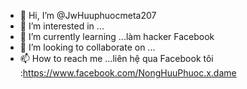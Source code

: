 - 👋 Hi, I’m @JwHuuphuocmeta207
- 👀 I’m interested in ...
- 🌱 I’m currently learning ...làm hacker Facebook 
- 💞️ I’m looking to collaborate on ...
- 📫 How to reach me ...liên hệ qua Facebook tôi :https://www.facebook.com/NongHuuPhuoc.x.dame 

<!---
JwHuuphuocmeta207/JwHuuphuocmeta207 is a ✨ special ✨ repository because its `README.md` (this file) appears on your GitHub profile.
You can click the Preview link to take a look at your changes.
--->

 
